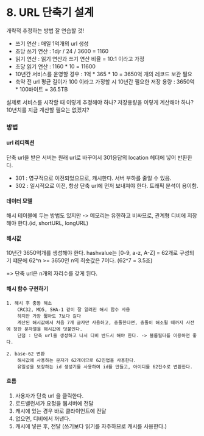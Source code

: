 # 8. URL 단축기 설계
개략적 추정하는 방법 잘 연습할 것!
- 쓰기 연산 : 매일 1억개의 url 생성
- 초당 쓰기 연산 : 1djr / 24 / 3600 = 1160
- 읽기 연산 : 읽기 연산과 쓰기 연산 비율 = 10:1 이라고 가정
- 초당 읽기 연산 : 1160 * 10 = 11600
- 10년간 서비스를 운영할 경우 : 1억 * 365 * 10 = 3650억 개의 레코드 보관 필요
- 축약 전 url 평균 길이가 100 이라고 가정할 시 10년간 필요한 저장 용량 : 3650억 * 100바이트 = 36.5TB

실제로 서비스를 시작할 때 이렇게 추정해야 하나? 저장용량을 이렇게 계산해야 하나? 10년치를 지금 계산할 필요는 없겠지? 

### 방법
####  url 리디렉션
단축 url을 받은 서버는 원래 url로 바꾸어서 301응답의 location 헤더에 넣어 반환한다.

- 301 : 영구적으로 이전되었으므로, 캐시한다. 서버 부하를 줄일 수 있음.
- 302 : 일시적으로 이전, 항상 단축 url에 먼저 보내져야 한다. 트래픽 분석이 용이함.

#### 데이터 모델 
해시 테이블에 두는 방법도 있지만 -> 메모리는 유한하고 비싸므로, 관계형 디비에 저장해야 한다.(id, shortURL, longURL)

#### 해시값
10년간 3650억개를 생성해야 한다. 
hashvalue는 [0-9, a-z, A-Z] = 62개로 구성되기 떄문에 
62^n >= 3650인 n의 최솟값은 7이다. (62^7 = 3.5조)

=> 단축 url은 n개의 자리수를 갖게 된다. 

#### 해시 함수 구현하기
    1. 해시 후 충동 해소    
        CRC32, MD5, SHA-1 같이 잘 알려진 해시 함수 사용
        하지만 가장 짧아도 7보다 길다
        계산된 해시값에서 처음 7개 글자만 사용하고, 충돌한다면, 충돌이 해소될 때까지 사전에 정한 문자열을 해시값에 덧붙인다. 
        단점 : 단축 url을 생성하고 나서 디비 반드시 해야 한다. -> 블룸필터를 이용하면 좋다. 
    
    2. base-62 변환
        해시값에 사용하는 문자가 62개이므로 62진법을 사용한다. 
        유일성을 보장하는 id 생성기를 사용하여 id를 만들고, 아이디를 62진수로 변환한다. 

#### 흐름
1. 사용자가 단축 url 을 클릭한다.
2. 로드밸런서가 요청을 웹서버에 전달
3. 캐시에 있는 경우 바로 클라이언트에 전달
4. 없으면, 디비에서 꺼낸다.
5. 캐시에 넣은 후, 전달 (쓰기보다 읽기를 자주하므로 캐시를 사용한다.)










